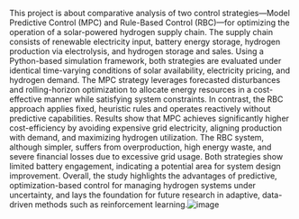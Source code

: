 This project is about comparative analysis of two control strategies—Model Predictive Control (MPC) and Rule-Based Control (RBC)—for optimizing the operation of a solar-powered hydrogen supply chain. The supply chain consists of renewable electricity input, battery energy storage, hydrogen production via electrolysis, and hydrogen storage and sales. Using a Python-based simulation framework, both strategies are evaluated under identical time-varying conditions of solar availability, electricity pricing, and hydrogen demand.
The MPC strategy leverages forecasted disturbances and rolling-horizon optimization to allocate energy resources in a cost-effective manner while satisfying system constraints. In contrast, the RBC approach applies fixed, heuristic rules and operates reactively without predictive capabilities. Results show that MPC achieves significantly higher cost-efficiency by avoiding expensive grid electricity, aligning production with demand, and maximizing hydrogen utilization. The RBC system, although simpler, suffers from overproduction, high energy waste, and severe financial losses due to excessive grid usage. Both strategies show limited battery engagement, indicating a potential area for system design improvement.
Overall, the study highlights the advantages of predictive, optimization-based control for managing hydrogen systems under uncertainty, and lays the foundation for future research in adaptive, data-driven methods such as reinforcement learning.![image](https://github.com/user-attachments/assets/5e9fea8e-5622-445d-9d03-bfbc97818342)

